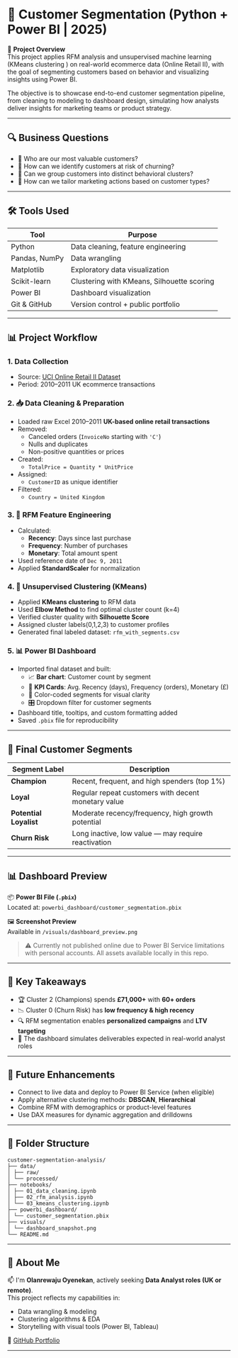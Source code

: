 # 🧠 Customer Segmentation (Python + Power BI | 2025)

📌 **Project Overview**  
This project applies RFM analysis and unsupervised machine learning (KMeans clustering ) on real-world ecommerce data (Online Retail II), with the goal of segmenting customers based on behavior and visualizing insights using Power BI.

The objective is to showcase end-to-end customer segmentation pipeline, from cleaning to modeling to dashboard design, simulating how analysts deliver insights for marketing teams or product strategy.

---

## 🔍 Business Questions

- 🧾 Who are our most valuable customers?
- 🧲 How can we identify customers at risk of churning?
- 🧬 Can we group customers into distinct behavioral clusters?
- 📣 How can we tailor marketing actions based on customer types?

---

## 🛠️ Tools Used

| Tool           | Purpose                                  |
|----------------|-------------------------------------------|
| Python         | Data cleaning, feature engineering        |
| Pandas, NumPy  | Data wrangling                            |
| Matplotlib     | Exploratory data visualization            |
| Scikit-learn   | Clustering with KMeans, Silhouette scoring|
| Power BI       | Dashboard visualization                   |
| Git & GitHub   | Version control + public portfolio        |

---

## 📊 Project Workflow

### 1. **Data Collection**
- Source: [UCI Online Retail II Dataset](https://archive.ics.uci.edu/ml/datasets/Online+Retail+II)
- Period: 2010–2011 UK ecommerce transactions

### 2. 📥 Data Cleaning & Preparation
- Loaded raw Excel 2010–2011 **UK-based online retail transactions**
- Removed:
  - Canceled orders (`InvoiceNo` starting with `'C'`)
  - Nulls and duplicates
  - Non-positive quantities or prices
- Created:
  - `TotalPrice = Quantity * UnitPrice`
- Assigned:
  - `CustomerID` as unique identifier
- Filtered:
  - `Country = United Kingdom`

### 3. 🧮 RFM Feature Engineering
- Calculated:
  - **Recency**: Days since last purchase
  - **Frequency**: Number of purchases
  - **Monetary**: Total amount spent
- Used reference date of `Dec 9, 2011`
- Applied **StandardScaler** for normalization

### 4. 🤖 Unsupervised Clustering (KMeans)
- Applied **KMeans clustering** to RFM data
- Used **Elbow Method** to find optimal cluster count (k=4)
- Verified cluster quality with **Silhouette Score**
- Assigned cluster labels(0,1,2,3) to customer profiles
- Generated final labeled dataset: `rfm_with_segments.csv`

### 5. 📊 Power BI Dashboard
- Imported final dataset and built:
  - 📈 **Bar chart**: Customer count by segment
  - 📌 **KPI Cards**: Avg. Recency (days), Frequency (orders), Monetary (£)
  - 🎨 Color-coded segments for visual clarity
  - 🎛️ Dropdown filter for customer segments
- Dashboard title, tooltips, and custom formatting added
- Saved `.pbix` file for reproducibility

---

## 🧠 Final Customer Segments

| Segment Label        | Description                                               |
|----------------------|-----------------------------------------------------------|
| **Champion**         | Recent, frequent, and high spenders (top 1%)              |
| **Loyal**            | Regular repeat customers with decent monetary value       |
| **Potential Loyalist** | Moderate recency/frequency, high growth potential       |
| **Churn Risk**       | Long inactive, low value — may require reactivation       |

---

## 📊 Dashboard Preview

📦 **Power BI File (`.pbix`)**  
Located at: `powerbi_dashboard/customer_segmentation.pbix`

🖼️ **Screenshot Preview**  
Available in `/visuals/dashboard_preview.png`

> ⚠️ Currently not published online due to Power BI Service limitations with personal accounts. All assets available locally in this repo.

---

## 📌 Key Takeaways

- 🏆 Cluster 2 (Champions) spends **£71,000+** with **60+ orders**
- 📉 Cluster 0 (Churn Risk) has **low frequency & high recency**
- 🔍 RFM segmentation enables **personalized campaigns** and **LTV targeting**
- 🎯 The dashboard simulates deliverables expected in real-world analyst roles

---

## 🚀 Future Enhancements

- Connect to live data and deploy to Power BI Service (when eligible)
- Apply alternative clustering methods: **DBSCAN**, **Hierarchical**
- Combine RFM with demographics or product-level features
- Use DAX measures for dynamic aggregation and drilldowns

---

## 📂 Folder Structure
```
customer-segmentation-analysis/
├── data/
│ ├── raw/
│ └── processed/
├── notebooks/
│ ├── 01_data_cleaning.ipynb
│ ├── 02_rfm_analysis.ipynb
│ └── 03_kmeans_clustering.ipynb
├── powerbi_dashboard/
│ └── customer_segmentation.pbix
├── visuals/
│ └── dashboard_snapshot.png
└── README.md
```
---
## 💼 About Me

📫 I'm **Olanrewaju Oyenekan**, actively seeking **Data Analyst roles (UK or remote)**.  
This project reflects my capabilities in:
- Data wrangling & modeling
- Clustering algorithms & EDA
- Storytelling with visual tools (Power BI, Tableau)

🔗 [GitHub Portfolio](https://github.com/Larry0615)

---

